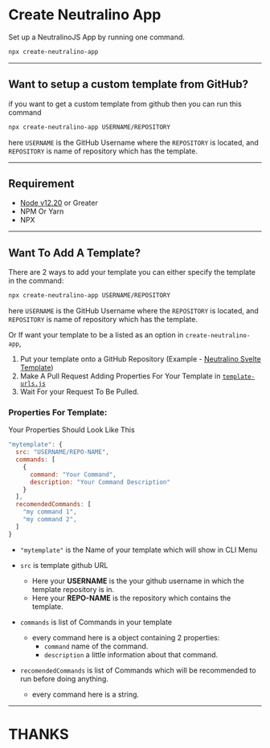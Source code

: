 # Create Neutralino App
Set up a NeutralinoJS App by running one command.

```bash
npx create-neutralino-app
```

---
## Want to setup a custom template from GitHub?
if you want to get a custom template from github then you can run this command

```bash
npx create-neutralino-app USERNAME/REPOSITORY
```

here `USERNAME` is the GitHub Username where the `REPOSITORY` is located, and `REPOSITORY` is name of repository which has the template.

---

## Requirement
- [Node v12.20](https://nodejs.org/download/release/v12.20.0/) or Greater
- NPM Or Yarn
- NPX

---

## Want To Add A Template?
There are 2 ways to add your template you can either specify the template in the command:

```bash
npx create-neutralino-app USERNAME/REPOSITORY
```

here `USERNAME` is the GitHub Username where the `REPOSITORY` is located, and `REPOSITORY` is name of repository which has the template.

Or If want your template to be a listed as an option in `create-neutralino-app`,

1. Put your template onto a GitHub Repository (Example - [Neutralino Svelte Template](https://github.com/DEVLOPRR/svelte-neutralino-template))
2. Make A Pull Request Adding Properties For Your Template in [`template-urls.js`](https://github.com/DEVLOPRR/Create-Neutralino-App/blob/main/src/template-urls.js)
3. Wait For your Request To Be Pulled.

### Properties For Template:

Your Properties Should Look Like This

```javascript
"mytemplate": {
  src: "USERNAME/REPO-NAME",
  commands: [
    {
      command: "Your Command",
      description: "Your Command Description"
    }
  ],
  recomendedCommands: [
    "my command 1",
    "my command 2",
  ]
}
```

- `"mytemplate"` is the Name of your template which will show in CLI Menu
- `src` is template github URL
  - Here your **USERNAME** is the your github username in which the template repository is in.
  - Here your **REPO-NAME** is the repository which contains the template.

- `commands` is list of Commands in your template
  - every command here is a object containing 2 properties:
    - `command` name of the command.
    - `description` a little information about that command.

- `recomendedCommands` is list of Commands which will be recommended to run before doing anything.
  - every command here is a string.

---

# THANKS
